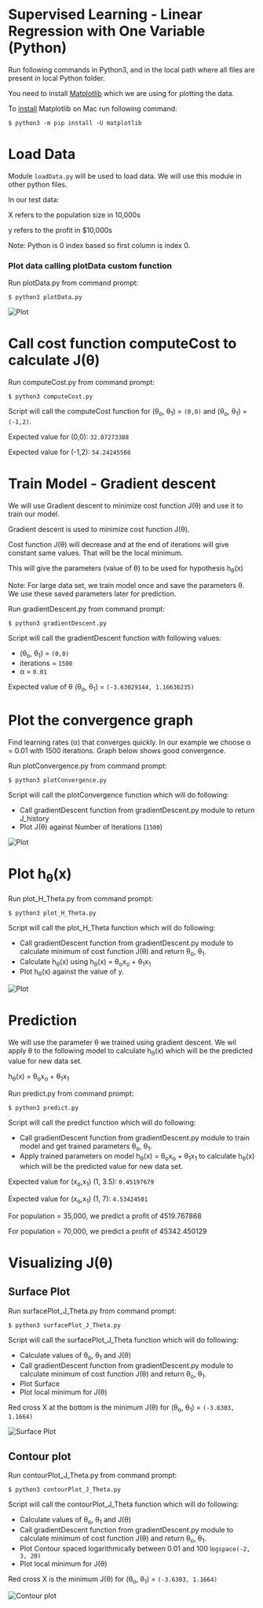 Supervised Learning - Linear Regression with One Variable (Python)
===================================================================

Run following commands in Python3, and in the local path where all files are present in local Python folder. 

You need to install [Matplotlib](https://matplotlib.org/index.html) which we are using for plotting the data. 

To [install](https://matplotlib.org/users/installing.html) Matplotlib on Mac run following command: 


`$ python3 -m pip install -U matplotlib`



# Load Data

Module `loadData.py` will be used to load data. We will use this module in other python files. 

In our test data:

X refers to the population size in 10,000s

y refers to the profit in $10,000s

Note: Python is 0 index based so first column is index 0. 


### Plot data calling plotData custom function

Run plotData.py from command prompt:

`$ python3 plotData.py`


![Plot](figures/figure1.png)

# Call cost function computeCost to calculate J(&theta;)

Run computeCost.py from command prompt: 

`$ python3 computeCost.py`

Script will call the computeCost function for (&theta;<sub>o</sub>, &theta;<sub>1</sub>) =  `(0,0)` and (&theta;<sub>o</sub>, &theta;<sub>1</sub>) = `(-1,2)`. 

Expected value for (0,0): `32.07273388`

Expected value for (-1,2): `54.24245508`


# Train Model -  Gradient descent 
We will use Gradient descent to minimize cost function J(&theta;) and use it to train our model.

Gradient descent is used to minimize cost function J(&theta;). 

Cost function J(&theta;) will decrease and at the end of iterations will give constant same values. That will be the local minimum. 

This will give the parameters (value of &theta;) to be used for hypothesis h<sub>&theta;</sub>(x)

Note: For large data set, we train model once and save the parameters &theta;. We use these saved parameters later for prediction. 


Run gradientDescent.py from command prompt: 

`$ python3 gradientDescent.py`

Script will call the gradientDescent function with following values: 

* (&theta;<sub>o</sub>, &theta;<sub>1</sub>) =  `(0,0)`  
* iterations = `1500`
* &alpha; = `0.01`


Expected value of &theta; (&theta;<sub>o</sub>, &theta;<sub>1</sub>) = `(-3.63029144, 1.16636235)`

# Plot the convergence graph

Find learning rates (&alpha;) that converges quickly. In our example we choose &alpha; = 0.01 with 1500 iterations. Graph below shows good convergence.

Run plotConvergence.py from command prompt:

`$ python3 plotConvergence.py`

Script will call the plotConvergence function which will do following:
* Call gradientDescent function from gradientDescent.py module to return J_history 
* Plot J(&theta;) against Number of iterations (`1500`)


![Plot](figures/figure5.png)


# Plot h<sub>&theta;</sub>(x)

Run plot_H_Theta.py from command prompt:

`$ python3 plot_H_Theta.py`

Script will call the plot_H_Theta function which will do following: 
* Call gradientDescent function from gradientDescent.py module to calculate minimum of cost function J(&theta;) and return &theta;<sub>o</sub>, &theta;<sub>1</sub>. 
* Calculate  h<sub>&theta;</sub>(x) using h<sub>&theta;</sub>(x) = &theta;<sub>o</sub>x<sub>o</sub>  + &theta;<sub>1</sub>x<sub>1</sub>
* Plot h<sub>&theta;</sub>(x) against the value of y.


![Plot](figures/figure2.png)



# Prediction
We will use the parameter &theta; we trained using gradient descent. We wil apply &theta; to the following model to calculate h<sub>&theta;</sub>(x) which will be the predicted value for new data set.

h<sub>&theta;</sub>(x) = &theta;<sub>o</sub>x<sub>o</sub>  + &theta;<sub>1</sub>x<sub>1</sub>

Run predict.py from command prompt:

`$ python3 predict.py`

Script will call the predict function which will do following:

* Call gradientDescent function from gradientDescent.py module to train model and get trained parameters &theta;<sub>o</sub>, &theta;<sub>1</sub>. 
* Apply trained parameters on model h<sub>&theta;</sub>(x) = &theta;<sub>o</sub>x<sub>o</sub>  + &theta;<sub>1</sub>x<sub>1</sub> to calculate h<sub>&theta;</sub>(x) which will be the predicted value for new data set. 

Expected value for  (x<sub>o</sub>,</sub>x<sub>1</sub>) (1, 3.5): `0.45197679`

Expected value for  (x<sub>o</sub>,</sub>x<sub>1</sub>) (1, 7): `4.53424501`

For population = 35,000, we predict a profit of 4519.767868

For population = 70,000, we predict a profit of 45342.450129



# Visualizing J(&theta;)

## Surface Plot

Run surfacePlot_J_Theta.py from command prompt:

`$ python3 surfacePlot_J_Theta.py`

Script will call the surfacePlot_J_Theta function which will do following:

* Calculate values of &theta;<sub>o</sub>, &theta;<sub>1</sub> and J(&theta;)
* Call gradientDescent function from gradientDescent.py module to calculate minimum of cost function J(&theta;) and return &theta;<sub>o</sub>, &theta;<sub>1</sub>. 
* Plot Surface
* Plot local minimum for J(&theta;)


Red cross X at the bottom is the minimum J(&theta;) for (&theta;<sub>o</sub>, &theta;<sub>1</sub>) = `(-3.6303, 1.1664)`


![Surface Plot](figures/figure3.png)



## Contour plot

Run contourPlot_J_Theta.py from command prompt:

`$ python3 contourPlot_J_Theta.py`

Script will call the contourPlot_J_Theta function which will do following:

* Calculate values of &theta;<sub>o</sub>, &theta;<sub>1</sub> and J(&theta;)
* Call gradientDescent function from gradientDescent.py module to calculate minimum of cost function J(&theta;) and return &theta;<sub>o</sub>, &theta;<sub>1</sub>. 
* Plot Contour spaced logarithmically between 0.01 and 100 l`ogspace(-2, 3, 20)`
* Plot local minimum for J(&theta;)


Red cross X is the minimum J(&theta;) for (&theta;<sub>o</sub>, &theta;<sub>1</sub>) = `(-3.6303, 1.1664)`


![Contour plot](figures/figure4.png)